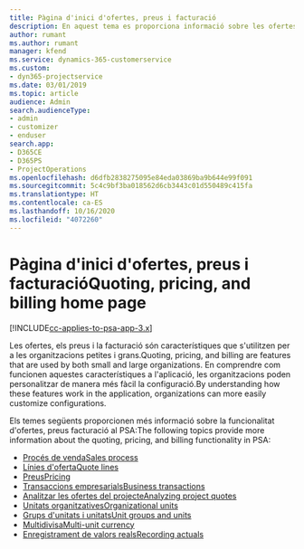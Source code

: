 ```yaml
---
title: Pàgina d'inici d'ofertes, preus i facturació
description: En aquest tema es proporciona informació sobre les ofertes, els preus i la facturació.
author: rumant
ms.author: rumant
manager: kfend
ms.service: dynamics-365-customerservice
ms.custom:
- dyn365-projectservice
ms.date: 03/01/2019
ms.topic: article
audience: Admin
search.audienceType:
- admin
- customizer
- enduser
search.app:
- D365CE
- D365PS
- ProjectOperations
ms.openlocfilehash: d6dfb2838275095e84eda03869ba9b644e99f091
ms.sourcegitcommit: 5c4c9bf3ba018562d6cb3443c01d550489c415fa
ms.translationtype: HT
ms.contentlocale: ca-ES
ms.lasthandoff: 10/16/2020
ms.locfileid: "4072260"
---
```

# <a name="quoting-pricing-and-billing-home-page"></a><span data-ttu-id="00629-103">Pàgina d'inici d'ofertes, preus i facturació</span><span class="sxs-lookup"><span data-stu-id="00629-103">Quoting, pricing, and billing home page</span></span>

[!INCLUDE[cc-applies-to-psa-app-3.x](../includes/cc-applies-to-psa-app-3x.md)]

<span data-ttu-id="00629-104">Les ofertes, els preus i la facturació són característiques que s'utilitzen per a les organitzacions petites i grans.</span><span class="sxs-lookup"><span data-stu-id="00629-104">Quoting, pricing, and billing are features that are used by both small and large organizations.</span></span> <span data-ttu-id="00629-105">En comprendre com funcionen aquestes característiques a l'aplicació, les organitzacions poden personalitzar de manera més fàcil la configuració.</span><span class="sxs-lookup"><span data-stu-id="00629-105">By understanding how these features work in the application, organizations can more easily customize configurations.</span></span>

<span data-ttu-id="00629-106">Els temes següents proporcionen més informació sobre la funcionalitat d'ofertes, preus facturació al PSA:</span><span class="sxs-lookup"><span data-stu-id="00629-106">The following topics provide more information about the quoting, pricing, and billing functionality in PSA:</span></span>

- [<span data-ttu-id="00629-107">Procés de venda</span><span class="sxs-lookup"><span data-stu-id="00629-107">Sales process</span></span>](basic-sales-process.md)
- [<span data-ttu-id="00629-108">Línies d'oferta</span><span class="sxs-lookup"><span data-stu-id="00629-108">Quote lines</span></span>](basic-quote-lines.md)
- [<span data-ttu-id="00629-109">Preus</span><span class="sxs-lookup"><span data-stu-id="00629-109">Pricing</span></span>](basic-pricing.md)
- [<span data-ttu-id="00629-110">Transaccions empresarials</span><span class="sxs-lookup"><span data-stu-id="00629-110">Business transactions</span></span>](basic-business-transactions.md)
- [<span data-ttu-id="00629-111">Analitzar les ofertes del projecte</span><span class="sxs-lookup"><span data-stu-id="00629-111">Analyzing project quotes</span></span>](basic-analyzing-quotes.md)
- [<span data-ttu-id="00629-112">Unitats organitzatives</span><span class="sxs-lookup"><span data-stu-id="00629-112">Organizational units</span></span>](advanced-organizational.md)
- [<span data-ttu-id="00629-113">Grups d'unitats i unitats</span><span class="sxs-lookup"><span data-stu-id="00629-113">Unit groups and units</span></span>](advanced-units.md)
- [<span data-ttu-id="00629-114">Multidivisa</span><span class="sxs-lookup"><span data-stu-id="00629-114">Multi-unit currency</span></span>](advanced-currency.md)
- [<span data-ttu-id="00629-115">Enregistrament de valors reals</span><span class="sxs-lookup"><span data-stu-id="00629-115">Recording actuals</span></span>](advanced-actuals.md)
